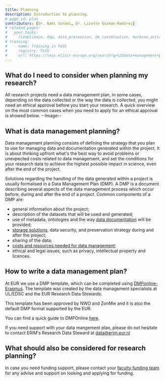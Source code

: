 ```yaml
---
title: Planning
description: Introduction to planning.
# page_id: plan
contributors: [Dr. Nami Sunami, Dr. Lizette Guzman-Ramirez]
# related_pages:
#   your_tasks:
#     [compliance, dmp, data_protection, dm_coordination, machine_actionability]
# training:
#   - name: Training in TeSS
#     registry: TeSS
#     url: https://tess.elixir-europe.org/search?q=%22data+management+planning%22#materials
---
```



<!-- ERIM focused information (begin) -->
## What do I need to consider when planning my research?
All research projects need a data management plan, in some cases, depending on the data collected or the way the data is collected, you might need an ethical approval before you start your research. A quick overview on the most common cases when you need to apply for an ethical approval is showed below.
--Image--




<!-- ERIM focused information (end) -->

## What is data management planning?

Data management planning consists of defining the strategy that you plan to use for managing data and documentation generated within the project. It is about thinking upfront what's the best way to avoid problems or unexpected costs related to data management, and set the conditions for your research data to achieve the highest possible impact in science, even after the end of the project.

Solutions regarding the handling of the data generated within a project is usually formalised in a Data Management Plan (DMP). A DMP is a document describing several aspects of the data management process which occur before, during and after the end of a project.
Common components of a DMP are:

- general information about the project;
- description of the datasets that will be used and generated;
- use of metadata, ontologies and the way [data documentation](https://www.eur.nl/en/research/research-services/research-data-management/data-documentation) will be provided;
- [storage solutions](https://www.eur.nl/en/research/research-services/research-data-management/tooling), data security, and preservation strategy during and after the project;
- sharing of the data;
- [costs and resources needed for data management](https://www.eur.nl/en/research/research-services/research-data-management/data-management-costs);
- ethical and legal issues, such as privacy, intellectual property and licences.



<!-- ERIM focused information (begin) -->

## How to write a data management plan? 

At EUR we use a DMP template, which can be completed using [DMPonline-Erasmus](https://dmponline.eur.nl/). The template was created by the data management specialists at UL/EDSC and the EUR Research Data Stewards. 

This template has been approved by NWO and ZonMw and it is also the default DMP format supported by the EUR. 

You can find a quick guide to DMPOnline [here](https://www.erim.eur.nl/research-integrity/rdm/policies-framework/dmponline-quickguide/).

If you need support with your data mangement plan, please do not hesitate to contact ERIM's Research Data Steward at <data@erim.eur.nl>

## What should also be considered for research planning?

In case you need funding support, please contact your [faculty funding team](https://www.erim.eur.nl/research-support/funding/) for any advise and support on looking and applying for funding.


  

<!-- ERIM focused information (end) -->

<!-- This is now hidden

## Why is data management planning important?

It is good research practice to take care of your research data and have a DMP. It will make your work more efficient, facilitate team work and use of services and tools. Moreover, a detailed DMP would help in making your research data more FAIR.
Advantages of making a DMP:

- it is often a requirement of research organisations and funders;
- it helps to plan and budget necessary resources and equipment;
- it defines roles and responsibilities in data management among the project team;
- it helps to identify risks in data handling and apply solutions at early stage;
- it facilitates data sharing, reuse and preservation. 

Several aspects should be taken into account when making a data management plan.

- Research organisation and funders often require a DMP as part of the application for grants or later when the project is funded. Therefore, consider guidelines, policies and tools for data management planning required by your funder.

- Data management should be planned in the early stages of a research project. Preferably, the DMP should be filled in before starting data collection. However, the DMP is a **living document** and should be updated as the research project progresses to match e.g. an update of the infrastructures, research softwares or a novel collaboration.

- Consider standards or best practices required by facilities and infrastructures that you plan to use.

- Due to the variety of aspects that need to be addressed in a DMP, it is better to find recommendations and obtain help from your institution support services, such as IT department, library, data managers or data stewards, legal or tech transfer team and data protection officer.

- Explore best practices, guidelines, tools and resources for research data management described in this website. -->
